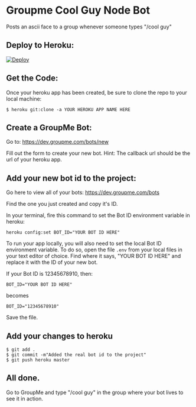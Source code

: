 # Groupme Cool Guy Node Bot

Posts an ascii face to a group whenever someone types "/cool guy"

## Deploy to Heroku:

[![Deploy](https://www.herokucdn.com/deploy/button.png)](https://heroku.com/deploy)

## Get the Code:

Once your heroku app has been created, be sure to clone the repo to your local machine:

    $ heroku git:clone -a YOUR HEROKU APP NAME HERE


## Create a GroupMe Bot:

Go to:
https://dev.groupme.com/bots/new

Fill out the form to create your new bot. Hint: The callback url should be the url of your heroku app.


## Add your new bot id to the project:

Go here to view all of your bots:
https://dev.groupme.com/bots

Find the one you just created and copy it's ID.

In your terminal, fire this command to set the Bot ID environment variable in heroku:

    heroku config:set BOT_ID="YOUR BOT ID HERE"

To run your app locally, you will also need to set the local Bot ID environment variable.
To do so, open the file `.env` from your local files in your text editor of choice.
Find where it says, "YOUR BOT ID HERE" and replace it with the ID of your new bot.

If your Bot ID is 12345678910, then:

    BOT_ID="YOUR BOT ID HERE"

becomes

    BOT_ID="12345678910"


Save the file.

## Add your changes to heroku

    $ git add .
    $ git commit -m"Added the real bot id to the project"
    $ git push heroku master


## All done.

Go to GroupMe and type "/cool guy" in the group where your bot lives to see it in action.